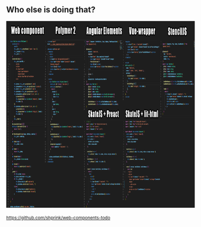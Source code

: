 ## Who else is doing that?

<img style="height: 500px;" src="/who-else-doing.png">

<small>https://github.com/shprink/web-components-todo</small>
